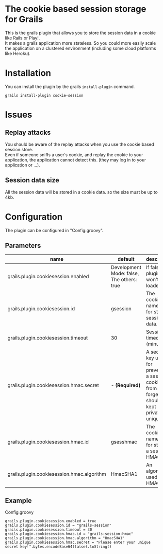 # The cookie based session storage for Grails

This is the grails plugin that allows you to store the session data in a cookie like Rails or Play!.<br />
It makes a grails application more stateless. So you could more easily scale the application on a clustered environment (including some cloud platforms like Heroku).

# Installation

You can install the plugin by the grails `install-plugin` command.

`grails install-plugin cookie-session`


# Issues

## Replay attacks

You should be aware of the replay attacks when you use the cookie based session store.<br />
Even if someone sniffs a user's cookie, and replay the cookie to your application, the application cannot detect this. (they may log in to your application or ...).

## Session data size

All the session data will be stored in a cookie data. so the size must be up to 4kb.

# Configuration

The plugin can be configured in "Config.groovy".

## Parameters

<table>
  <thead>
    <tr>
      <th>name</th>
      <th>default</th>
      <th>description</th>
    </tr>
  </thead>
  <tbody>
    <tr>
       <td>grails.plugin.cookiesession.enabled</td>
       <td>Development Mode: false, The others: true</td>
       <td>If false, the plugin won't be loaded.</td>
    </tr>
    <tr>
       <td>grails.plugin.cookiesession.id</td>
       <td>gsession</td>
       <td>The cookie's name used for storing session data.</td>
    </tr>
    <tr>
       <td>grails.plugin.cookiesession.timeout</td>
       <td>30</td>
       <td>Session timeout (minutes)</td>
    </tr>
    <tr>
       <td>grails.plugin.cookiesession.hmac.secret</td>
       <td>- <strong>(Required)</strong></td>
       <td>A secret key used for preventing a session cookie from being forged. It should be kept private and unique.</td>
    </tr>
    <tr>
       <td>grails.plugin.cookiesession.hmac.id</td>
       <td>gsesshmac</td>
       <td>The cookie's name used for storing a session HMAC.</td>
    </tr>
    <tr>
       <td>grails.plugin.cookiesession.hmac.algorithm</td>
       <td>HmacSHA1</td>
       <td>An algorithm used for an HMAC.</td>
    </tr>
  </tbody>
</table>

## Example

Config.groovy

    grails.plugin.cookiesession.enabled = true
    grails.plugin.cookiesession.id = "grails-session"
    grails.plugin.cookiesession.timeout = 30
    grails.plugin.cookiesession.hmac.id = "grails-session-hmac"
    grails.plugin.cookiesession.hmac.algorithm = "HmacSHA1"
    grails.plugin.cookiesession.hmac.secret = "Please enter your unique secret key!".bytes.encodeBase64(false).toString()
